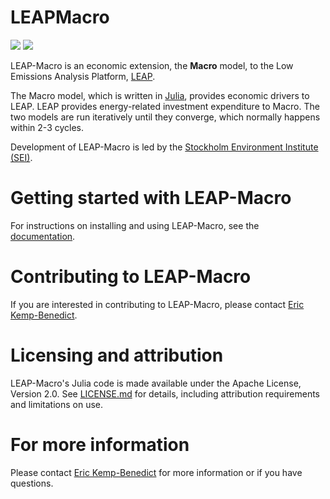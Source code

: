 # LEAPMacro

[![](https://img.shields.io/badge/docs-stable-blue.svg)](https://sei-international.github.io/NemoMod.jl/stable)
[![](https://img.shields.io/badge/docs-dev-blue.svg)](https://sei-international.github.io/LEAPMacro/dev)

LEAP-Macro is an economic extension, the **Macro** model, to the Low Emissions Analysis Platform, [LEAP](https://leap.sei.org/).

The Macro model, which is written in [Julia](https://julialang.org/), provides economic drivers to LEAP. LEAP provides energy-related investment expenditure to Macro. The two models are run iteratively until they converge, which normally happens within 2-3 cycles.

Development of LEAP-Macro is led by the [Stockholm Environment Institute (SEI)](https://www.sei.org/).

# Getting started with LEAP-Macro

For instructions on installing and using LEAP-Macro, see the [documentation](https://sei-international.github.io/LEAPMacro/).

# Contributing to LEAP-Macro

If you are interested in contributing to LEAP-Macro, please contact [Eric Kemp-Benedict](https://www.sei.org/people/eric-kemp-benedict/).

# Licensing and attribution

LEAP-Macro's Julia code is made available under the Apache License, Version 2.0. See [LICENSE.md](LICENSE.md) for details, including attribution requirements and limitations on use.

# For more information

Please contact [Eric Kemp-Benedict](https://www.sei.org/people/eric-kemp-benedict/) for more information or if you have questions.
